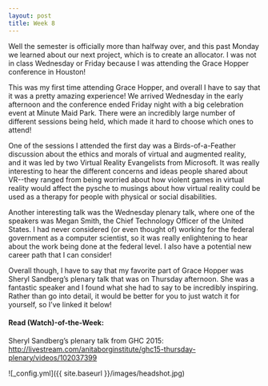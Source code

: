 ```yaml
---
layout: post
title: Week 8
---
```


Well the semester is officially more than halfway over, and this past Monday we learned about our next project, which is to create an allocator. I was not in class Wednesday or Friday because I was attending the Grace Hopper conference in Houston!

This was my first time attending Grace Hopper, and overall I have to say that it was a pretty amazing experience! We arrived Wednesday in the early afternoon and the conference ended Friday night with a big celebration event at Minute Maid Park. There were an incredibly large number of different sessions being held, which made it hard to choose which ones to attend! 

One of the sessions I attended the first day was a Birds-of-a-Feather discussion about the ethics and morals of virtual and augmented reality, and it was led by two Virtual Reality Evangelists from Microsoft. It was really interesting to hear the different concerns and ideas people shared about VR--they ranged from being worried about how violent games in virtual reality would affect the pysche to musings about how virtual reality could be used as a therapy for people with physical or social disabilities. 

Another interesting talk was the Wednesday plenary talk, where one of the speakers was Megan Smith, the Chief Technology Officer of the United States. I had never considered (or even thought of) working for the federal government as a computer scientist, so it was really enlightening to hear about the work being done at the federal level. I also have a potential new career path that I can consider!

Overall though, I have to say that my favorite part of Grace Hopper was Sheryl Sandberg’s plenary talk that was on Thursday afternoon. She was a fantastic speaker and I found what she had to say to be incredibly inspiring. Rather than go into detail, it would be better for you to just watch it for yourself, so I’ve linked it below!

#### Read (Watch)-of-the-Week: 

Sheryl Sandberg’s plenary talk from GHC 2015: http://livestream.com/anitaborginstitute/ghc15-thursday-plenary/videos/102037399
 

![_config.yml]({{ site.baseurl }}/images/headshot.jpg)
